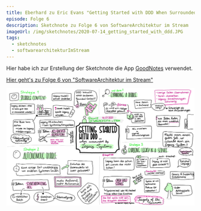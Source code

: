 ```yaml
---
title: Eberhard zu Eric Evans "Getting Started with DDD When Surrounded by Legacy Systems"
episode: Folge 6
description: Sketchnote zu Folge 6 von SoftwareArchitektur im Stream
imageUrl: /img/sketchnotes/2020-07-14_getting_started_with_ddd.JPG
tags:
  - sketchnotes
  - softwarearchitekturImStream
---
```


Hier habe ich zur Erstellung der Sketchnote die App [GoodNotes](https://www.goodnotes.com/) verwendet.

[Hier geht's zu Folge 6 von "SoftwareArchitektur im Stream"](https://software-architektur.tv/folge6.html)

![Sketchnote zu Folge 6](/img/sketchnotes/2020-07-14_getting_started_with_ddd.JPG)

